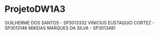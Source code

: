 # ProjetoDW1A3

GUILHERME DOS SANTOS - SP3013332
VINICIUS EUSTAQUIO CORTEZ - SP3013146
MIKEIAS MARQUES DA SILVA - SP3013481
